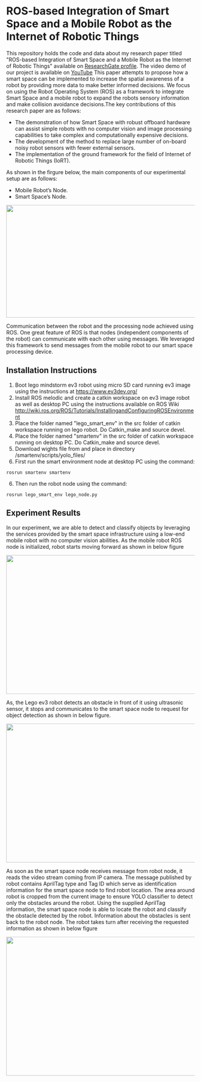 # ROS-based Integration of Smart Space and a Mobile Robot as the Internet of Robotic Things
This repository holds the code and data about my research paper titled "ROS-based Integration of Smart Space and a Mobile Robot as the Internet of Robotic Things" available on [ResearchGate profile](https://www.researchgate.net/publication/336402567_ROS-based_Integration_of_Smart_Space_and_a_Mobile_Robot_as_the_Internet_of_Robotic_Things). The video demo of our project is available on [YouTube](https://www.youtube.com/watch?v=zKeig5aofyg) This paper attempts to propose how a smart space can be implemented to increase the spatial awareness of a robot by providing more data to make better informed decisions. We focus on using the Robot Operating System (ROS) as a framework to integrate Smart Space and a mobile robot to expand the robots sensory information and make collision avoidance decisions.The key contributions of this research paper are as follows:
- The demonstration of how Smart Space with robust offboard hardware can assist simple robots with no computer vision and image processing capabilities to take complex and computationally expensive decisions.
- The development of the method to replace large number of on-board noisy robot sensors with fewer external sensors.
- The implementation of the ground framework for the field of Internet of Robotic Things (IoRT). 

As shown in the firgure below, the main components of our experimental setup are as follows:
- Mobile Robot’s Node.
- Smart Space’s Node.
<p align="center">
  <img width="600" height="300" src="https://github.com/hafizas101/smart_environment/blob/master/images/topicArchi.png">
</p>


Communication between the robot and the processing node achieved using ROS. One great feature of ROS is that nodes (independent components of the robot) can communicate with each other using messages. We leveraged this framework to send messages from the mobile robot to our smart space processing device.

## Installation Instructions
1. Boot lego mindstorm ev3 robot using micro SD card running ev3 image using the instructions at https://www.ev3dev.org/
2. Install ROS melodic and create a catkin workspace on ev3 image robot as well as desktop PC using the instructions available on ROS Wiki http://wiki.ros.org/ROS/Tutorials/InstallingandConfiguringROSEnvironment
3. Place the folder named "lego_smart_env" in the src folder of catkin workspace running on lego robot. Do Catkin_make and source devel.
4. Place the folder named "smartenv" in the src folder of catkin workspace running on desktop PC. Do Catkin_make and source devel.
5. Download wights file from and place in directory /smartenv/scripts/yolo_files/
5. First run the smart environment node at desktop PC using the command:
~~~
rosrun smartenv smartenv
~~~
6. Then run the robot node using the command:
~~~
rosrun lego_smart_env lego_node.py
~~~


## Experiment Results
In our experiment, we are able to detect and classify objects by leveraging the services provided by the smart space infrastructure using a low-end mobile robot with no computer vision abilities. As the mobile robot ROS node is initialized, robot starts moving forward as shown in below figure
<p align="center">
  <img width="800" height="370" src="https://github.com/hafizas101/smart_environment/blob/master/images/design1.jpg">
</p>
As, the Lego ev3 robot detects an obstacle in front of it using ultrasonic sensor, it stops and communicates to the smart space node to request for object detection as shown in below figure.
<p align="center">
  <img width="800" height="370" src="https://github.com/hafizas101/smart_environment/blob/master/images/design2.jpg">
</p>
As soon as the smart space node receives message from robot node, it reads the video stream coming from IP camera. The message published by robot contains AprilTag type and Tag ID which serve as identification information for the smart space node to find robot location. The area around robot is cropped from the current image to ensure YOLO classifier to detect only the obstacles around the robot. Using the supplied AprilTag information, the smart space node is able to locate the robot and classify the obstacle detected by the robot. Information about the obstacles is sent back to the robot node. The robot takes turn after receiving the requested information as shown in below figure
<p align="center">
  <img width="800" height="370" src="https://github.com/hafizas101/smart_environment/blob/master/images/design3.jpg">
</p>
